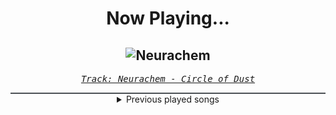 <div align="center"> 
<h1>Now Playing...</h1>

![Neurachem](https://i.scdn.co/image/ab67616d00001e02efcdab9fb0f22f896310da8f)
--
_<samp><a href="https://open.spotify.com/track/31G4FZTWUm3cyFfuJpBoZY">Track: Neurachem - Circle of Dust</a></samp>_

<div style="border: 1px #4B5054 solid"></div>
<details>
  <summary>
    Previous played songs
  </summary>
  <table>
    <thead>
      <tr>
        <th>
          Artist
        </th>
        <th>
          Song
        </th>
        <th>
          Link
        </th>
      </tr>
    </thead>
    <tbody>
      <tr><td>Circle of Dust</td><td>Neurachem</td><td><a href="https://open.spotify.com/track/31G4FZTWUm3cyFfuJpBoZY">https://open.spotify.com/track/31G4FZTWUm3cyFfuJpBoZY</a></td></tr><tr><td>Sabaton</td><td>Hordes of Khan</td><td><a href="https://open.spotify.com/track/596Mt6srTMVIZF1YDZh3mu">https://open.spotify.com/track/596Mt6srTMVIZF1YDZh3mu</a></td></tr><tr><td>Bad Wolves</td><td>Intro</td><td><a href="https://open.spotify.com/track/32oopqFnOEOig0l6MNZgk1">https://open.spotify.com/track/32oopqFnOEOig0l6MNZgk1</a></td></tr><tr><td>Erdling</td><td>Los los los</td><td><a href="https://open.spotify.com/track/4QE7XgROjoUcYcxJYJc4vj">https://open.spotify.com/track/4QE7XgROjoUcYcxJYJc4vj</a></td></tr><tr><td>Beyond The Black</td><td>The Art Of Being Alone</td><td><a href="https://open.spotify.com/track/4tPx1qTsAr7kwB4oKAoMCu">https://open.spotify.com/track/4tPx1qTsAr7kwB4oKAoMCu</a></td></tr><tr><td>Circle of Dust</td><td>Hive Mind</td><td><a href="https://open.spotify.com/track/1gM5A9GLmvteDF6onnFUMx">https://open.spotify.com/track/1gM5A9GLmvteDF6onnFUMx</a></td></tr><tr><td>Patient Sixty-Seven</td><td>Barricade</td><td><a href="https://open.spotify.com/track/7i9GB8SDBysXsu76OfC3uj">https://open.spotify.com/track/7i9GB8SDBysXsu76OfC3uj</a></td></tr><tr><td>STARSET</td><td>SHATTERED DREAMS</td><td><a href="https://open.spotify.com/track/6Fa7c0b952q10e4nBeIxhg">https://open.spotify.com/track/6Fa7c0b952q10e4nBeIxhg</a></td></tr><tr><td>Circle of Dust</td><td>Digital Messiah</td><td><a href="https://open.spotify.com/track/2ZNvqx8Az4p6SOQDQTiuDJ">https://open.spotify.com/track/2ZNvqx8Az4p6SOQDQTiuDJ</a></td></tr><tr><td>Dämmerland</td><td>Schiff aus Glas</td><td><a href="https://open.spotify.com/track/70MemSXFmxZqEBqEon15kJ">https://open.spotify.com/track/70MemSXFmxZqEBqEon15kJ</a></td></tr><tr><td>Circle of Dust</td><td>k_OS</td><td><a href="https://open.spotify.com/track/75EmC3gd73tX780OKAUdku">https://open.spotify.com/track/75EmC3gd73tX780OKAUdku</a></td></tr><tr><td>Citizen Soldier</td><td>I Believe You</td><td><a href="https://open.spotify.com/track/76jupT0amaYglkRARjOYpM">https://open.spotify.com/track/76jupT0amaYglkRARjOYpM</a></td></tr><tr><td>Colorblind</td><td>Needle Eye</td><td><a href="https://open.spotify.com/track/24TMq1Xust99cMwvaXJOp7">https://open.spotify.com/track/24TMq1Xust99cMwvaXJOp7</a></td></tr><tr><td>coldrain</td><td>INCOMPLETE</td><td><a href="https://open.spotify.com/track/54j2fUJ6MMqjSw2SmbGw5v">https://open.spotify.com/track/54j2fUJ6MMqjSw2SmbGw5v</a></td></tr><tr><td>Circle of Dust</td><td>Machines of Our Disgrace</td><td><a href="https://open.spotify.com/track/4TvZPvUKX4FwVpcoDJHlvL">https://open.spotify.com/track/4TvZPvUKX4FwVpcoDJHlvL</a></td></tr><tr><td>Archers</td><td>Better Off</td><td><a href="https://open.spotify.com/track/27w3OYIIOL5tdY8ut0S9LB">https://open.spotify.com/track/27w3OYIIOL5tdY8ut0S9LB</a></td></tr><tr><td>Circle of Dust</td><td>alt_Human</td><td><a href="https://open.spotify.com/track/0oSas8gLKMCx5qJVbAzjwI">https://open.spotify.com/track/0oSas8gLKMCx5qJVbAzjwI</a></td></tr><tr><td>Not Enough Space</td><td>Solace In Silence</td><td><a href="https://open.spotify.com/track/2azy76Uc0SBaGotG0fNFzm">https://open.spotify.com/track/2azy76Uc0SBaGotG0fNFzm</a></td></tr><tr><td>Bad Omens</td><td>Specter</td><td><a href="https://open.spotify.com/track/4lRUap4ND2cVzBU6AnLrlE">https://open.spotify.com/track/4lRUap4ND2cVzBU6AnLrlE</a></td></tr><tr><td>I See Stars</td><td>Lost It</td><td><a href="https://open.spotify.com/track/76gmXvNppjh9Ugj0HkgeiP">https://open.spotify.com/track/76gmXvNppjh9Ugj0HkgeiP</a></td></tr>
    </tbody>
  </table>
</details>

</div>
